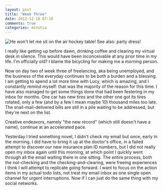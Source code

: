 ```yaml
---
layout: post
title: "Week Three"
date: 2012-12-18 07:10
comments: true
categories: minutia
---
```


![He won't let me sit on the air hockey table! See also: party dress!](http://farm9.staticflickr.com/8072/8275985178_840ee603d3.jpg)

I really like getting up before dawn, drinking coffee and clearing my virtual desk in silence. This would have been inconceivable at any prior time in my life. I'm officially old? I blame the bicycling for making me a morning person.

Now on day two of week three of freelancing, aka being unemployed, and the business of the everyday continues to be both a burden and a blessing. I am getting to spend a lot more time with Lucy, which is amazing, and I constantly remind myself: that was the majority of the reason for this time. I have also managed to get some things done that had been festering in my inbox for months. One car has new tires and the other one got its tires rotated, only a few (and by a few I mean maybe 10) thousand miles too late. The snail-mail-delivered bills are still in a pile waiting to be addressed, but they're next on the list.

Creative endeavors, namely "the new record" (which still doesn't have a name), continue at an accelerated pace.

Yesterday I tried something novel, I didn't check my email but once, early in the morning. I did have to bring it up at the doctor's office, in a failed attempt to discover our new insurance plan ID numbers, but I did not really open my inbox again until this morning, at which point I quickly went through all the email waiting there in one sitting. The entire process, both the not-checking and the checking-and-clearing, were freeing experiences I think I will attempt to replicate going forward. I want to focus on the action items in my actual todo lists, not treat my email inbox as one single open channel for urgent interruptions. Now if I can just do the same thing with my social networks. 